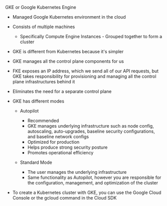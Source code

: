 GKE or Google Kubernetes Engine

- Managed Google Kubernetes environment in the cloud
- Consists of multiple machines
    
    - Specifically Compute Engine Instances - Grouped together to form a cluster
- GKE is different from Kubernetes because it's simpler
- GKE manages all the control plane components for us
- FKE exposes an IP address, which we send all of our API requests, but GKE takes responsibility for provisioning and managing all the control plane infrastructures behind it
- Eliminates the need for a separate control plane
- GKE has different modes
    
    - Autopilot
        
        - Recommended
        - GKE manages underlying infrastructure such as node config, autoscaling, auto-upgrades, baseline security configurations, and baseline network configs
        - Optimized for production
        - Helps produce strong security posture
        - Promotes operational efficiency
    - Standard Mode
        
        - The user manages the underlying infrastructure
        - Same functionality as Autopilot, however you are responsible for the configuration, management, and optimization of the cluster
- To create a Kubernetes cluster with GKE, you can use the Google Cloud Console or the gcloud command in the Cloud SDK